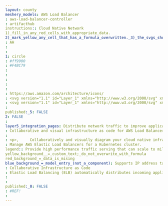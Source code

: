 ```yaml
---
layout: county 
meshery_models: AWS Load Balancer
: aws-load-balancer-controller
: artifacthub
instructions:: Cloud Native Network
1)_fill_in_any_red_cells_with_appropriate_data.
2)_mark_yellow_any_cell_that_has_a_formula_overwritten._3)_the_svgs_shouldn't_have_xml_header_they_are_added_programmatically_through_workflows: Service Proxy
: AH
: 
: 
1: circle
: #ff9900
: #F4BC79
: 
: 
: 
: 
: 
: https://aws.amazon.com/architecture/icons/
: <svg version="1.1" id="Layer_1" xmlns="http://www.w3.org/2000/svg" xmlns:xlink="http://www.w3.org/1999/xlink" x="0px" y="0px",          viewBox="0 0 14.6 14" style="enable-background:new 0 0 14.6 14;" xml:space="preserve">, <style type="text/css">,         .st0{fill-rule:evenodd;clip-rule:evenodd;fill:#FF9900;}, </style>, <path class="st0" d="M12.6,5c-1,0-1.7,0.7-1.9,1.6H9.1C9,5.9,8.8,5.3,8.5,4.8L10,3.3C10.4,3.7,10.9,4,11.6,4c1.1,0,2-0.9,2-2,         c0-1.1-0.9-2-2-2c-1.1,0-2,0.9-2,2c0,0.1,0,0.2,0,0.3L7.9,3.9C7.1,3,5.9,2.4,4.6,2.4C2,2.4,0,4.5,0,7s2,4.6,4.6,4.6,         c1.3,0,2.5-0.6,3.4-1.5l1.7,1.7c0,0.1,0,0.2,0,0.3c0,1.1,0.9,2,2,2c1.1,0,2-0.9,2-2c0-1.1-0.9-2-2-2c-0.6,0-1.2,0.3-1.5,0.7L8.5,9.2,         C8.8,8.7,9,8.2,9.1,7.6h1.6c0.2,0.8,1,1.4,1.9,1.4c1.1,0,2-0.9,2-2C14.6,5.9,13.7,5,12.6,5z M11.6,1c0.6,0,1,0.4,1,1,         c0,0.6-0.4,1-1,1c-0.6,0-1-0.4-1-1C10.6,1.4,11,1,11.6,1z M4.6,10.6C2.6,10.6,1,9,1,7c0-2,1.6-3.6,3.6-3.6S8.1,5,8.1,7,         C8.1,9,6.5,10.6,4.6,10.6z M11.6,11c0.6,0,1,0.4,1,1c0,0.6-0.4,1-1,1c-0.6,0-1-0.4-1-1C10.6,11.4,11,11,11.6,11z M12.6,8,         c-0.6,0-1-0.4-1-1c0-0.6,0.4-1,1-1c0.6,0,1,0.4,1,1C13.6,7.6,13.1,8,12.6,8z"/>, </svg>
: <svg version="1.1" id="Layer_1" xmlns="http://www.w3.org/2000/svg" xmlns:xlink="http://www.w3.org/1999/xlink" x="0px" y="0px",          viewBox="0 0 14.6 14" style="enable-background:new 0 0 14.6 14;" xml:space="preserve">, <style type="text/css">,         .st0{fill-rule:evenodd;clip-rule:evenodd;fill:#FFFFFF;}, </style>, <path class="st0" d="M12.6,5c-1,0-1.7,0.7-1.9,1.6H9.1C9,5.9,8.8,5.3,8.5,4.8L10,3.3C10.4,3.7,10.9,4,11.6,4c1.1,0,2-0.9,2-2,         c0-1.1-0.9-2-2-2c-1.1,0-2,0.9-2,2c0,0.1,0,0.2,0,0.3L7.9,3.9C7.1,3,5.9,2.4,4.6,2.4C2,2.4,0,4.5,0,7s2,4.6,4.6,4.6,         c1.3,0,2.5-0.6,3.4-1.5l1.7,1.7c0,0.1,0,0.2,0,0.3c0,1.1,0.9,2,2,2c1.1,0,2-0.9,2-2c0-1.1-0.9-2-2-2c-0.6,0-1.2,0.3-1.5,0.7L8.5,9.2,         C8.8,8.7,9,8.2,9.1,7.6h1.6c0.2,0.8,1,1.4,1.9,1.4c1.1,0,2-0.9,2-2C14.6,5.9,13.7,5,12.6,5z M11.6,1c0.6,0,1,0.4,1,1,         c0,0.6-0.4,1-1,1c-0.6,0-1-0.4-1-1C10.6,1.4,11,1,11.6,1z M4.6,10.6C2.6,10.6,1,9,1,7c0-2,1.6-3.6,3.6-3.6S8.1,5,8.1,7,         C8.1,9,6.5,10.6,4.6,10.6z M11.6,11c0.6,0,1,0.4,1,1c0,0.6-0.4,1-1,1c-0.6,0-1-0.4-1-1C10.6,11.4,11,11,11.6,11z M12.6,8,         c-0.6,0-1-0.4-1-1c0-0.6,0.4-1,1-1c0.6,0,1,0.4,1,1C13.6,7.6,13.1,8,12.6,8z"/>, </svg>
: 
published:_5: FALSE
2: FALSE
: 
layer5_integration_pages: Distribute network traffic to improve application scalability, Get Started with Elastic Load Balancing, 
: Collaborative and visual infrastructure as code for AWS Load Balancer
: 
: <p>,     Collaboratively and visually diagram your cloud native infrastructure with GitOps-style pipeline integration. Design, test, and manage configuration your Kubernetes-based, containerized applications as a visual topology., </p>, <p>,     Looking for best practice cloud native design and deployment best practices? Choose from thousands of pre-built components in MeshMap. Choose from hundreds of ready-made design patterns by importing templates from Meshery Catalog or use our low code designer, MeshMap, to create and deploy your own cloud native infrastructure designs., </p>
: Manage AWS Elastic Load Balancers for a Kubernetes cluster.
legend:: Provide high performance traffic serving that can scale to millions of requests per second.
yellow_background__=_custom_text;_do_not_overwrite_with_formula
red_background_=_data_is_mising
blue_background_=_model_entry_(not_a_component): Supports IP address targeting mode for Network Load Balancers.
: Collaborative Infrastructure as Code
: Elastic Load Balancing (ELB) automatically distributes incoming application traffic across multiple targets and virtual appliances in one or more Availability Zones (AZs).
: 
: 
published:_0: FALSE
: #REF!
: 
---
```


